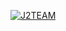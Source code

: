 [![J2TEAM](https://github.com/J2TEAM/J2TEAM/blob/main/dino.gif?raw=true)](https://www.facebook.com/100005517036526.Thawngs/)
